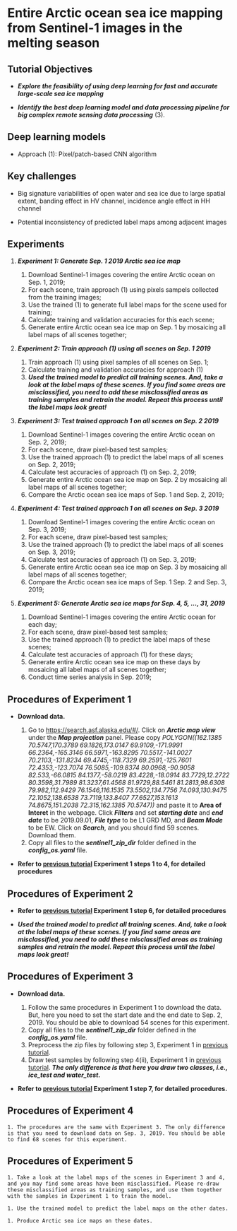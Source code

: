 # Entire Arctic ocean sea ice mapping from Sentinel-1 images in the melting season 

## Tutorial Objectives

* ***Explore the feasibility of using deep learning for fast and accurate large-scale sea ice mapping***

* ***Identify the best deep learning model and data processing pipeline for big complex remote sensing data processing*** (3).

## Deep learning models

* Approach (1): Pixel/patch-based CNN algorithm

## Key challenges

* Big signature variabilities of open water and sea ice due to large spatial extent, banding effect in HV channel, incidence angle effect in HH channel

* Potential inconsistency of predicted label maps among adjacent images 


## Experiments

1. ***Experiment 1: Generate Sep. 1 2019 Arctic sea ice map***

    1. Download Sentinel-1 images covering the entire Arctic ocean on Sep. 1, 2019;
    1. For each scene, train approach (1) using pixels sampels collected from the training images;
    1. Use the trained (1) to generate full label maps for the scene used for training;
    1. Calculate training and validation accuracies for this each scene;
    1. Generate entire Arctic ocean sea ice map on Sep. 1 by mosaicing all label maps of all scenes together;
 
1. ***Experiment 2: Train approach (1) using all scenes on Sep. 1 2019***

    1. Train approach (1) using pixel samples of all scenes on Sep. 1;
    1. Calculate training and validation accuracies for approach (1)
    1. ***Used the trained model to predict all training scenes. And, take a look at the label maps of these scenes. If you find some areas are misclassified, you need to add these misclassified areas as training samples and retrain the model. Repeat this process until the label maps look great!***

1. ***Experiment 3: Test trained approach 1 on all scenes on Sep. 2 2019***

    1. Download Sentinel-1 images covering the entire Arctic ocean on Sep. 2, 2019;
    1. For each scene, draw pixel-based test samples;
    1. Use the trained approach (1) to predict the label maps of all scenes on Sep. 2, 2019;
    1. Calculate test accuracies of approach (1) on Sep. 2, 2019; 
    1. Generate entire Arctic ocean sea ice map on Sep. 2 by mosaicing all label maps of all scenes together;
    1. Compare the Arctic ocean sea ice maps of Sep. 1 and Sep. 2, 2019;

1. ***Experiment 4: Test trained approach 1 on all scenes on Sep. 3 2019***

    1. Download Sentinel-1 images covering the entire Arctic ocean on Sep. 3, 2019;
    1. For each scene, draw pixel-based test samples;
    1. Use the trained approach (1) to predict the label maps of all scenes on Sep. 3, 2019;
    1. Calculate test accuracies of approach (1) on Sep. 3, 2019; 
    1. Generate entire Arctic ocean sea ice map on Sep. 3 by mosaicing all label maps of all scenes together;
    1. Compare the Arctic ocean sea ice maps of Sep. 1 Sep. 2 and Sep. 3, 2019;

1. ***Experiment 5: Generate Arctic sea ice maps for Sep. 4, 5, ..., 31, 2019***

    1. Download Sentinel-1 images covering the entire Arctic ocean for each day;
    1. For each scene, draw pixel-based test samples;
    1. Use the trained approach (1) to predict the label maps of these scenes;
    1. Calculate test accuracies of approach (1) for these days; 
    1. Generate entire Arctic ocean sea ice map on these days by mosaicing all label maps of all scenes together;
    1. Conduct time series analysis in Sep. 2019;

## Procedures of Experiment 1

* **Download data.** 
    1. Go to https://search.asf.alaska.edu/#/. Click on ***Arctic map view*** under the ***Map projection*** panel. Please copy *POLYGON((162.1385 70.5747,170.3789 69.1826,173.0147 69.9109,-171.9991 66.2364,-165.3146 66.5971,-163.8295 70.5517,-141.0027 70.2103,-131.8234 69.4745,-118.7329 69.2591,-125.7601 72.4353,-123.7074 76.5085,-109.8374 80.0968,-90.9058 82.533,-66.0815 84.1377,-58.0219 83.4228,-18.0914 83.7729,12.2722 80.3598,31.7989 81.3237,61.4568 81.9729,88.5461 81.2813,98.6308 79.982,112.9429 76.1546,116.1535 73.5502,134.7756 74.093,130.9475 72.1052,138.6538 73.7119,133.8407 77.6527,153.1613 74.8675,151.2038 72.315,162.1385 70.5747))* and paste it to **Area of Interet** in the webpage. Click ***Filters*** and set ***starting date*** and ***end date*** to be 2019.09.01, ***File type*** to be L1 GRD MD, and ***Beam Mode*** to be EW. Click on ***Search***, and you should find 59 scenes. Download them. 
    1. Copy all files to the ***sentinel1_zip_dir*** folder defined in the ***config_os.yaml*** file. 

* **Refer to [previous tutorial](./combining_pixel_image_sea_ice_sentinel1.md) Experiment 1 steps 1 to 4, for detailed procedures** 
 
## Procedures of Experiment 2

* **Refer to [previous tutorial](./combining_pixel_image_sea_ice_sentinel1.md) Experiment 1 step 6, for detailed procedures** 

* ***Used the trained model to predict all training scenes. And, take a look at the label maps of these scenes. If you find some areas are misclassified, you need to add these misclassified areas as training samples and retrain the model. Repeat this process until the label maps look great!***


## Procedures of Experiment 3

* **Download data.** 
    1. Follow the same procedures in Experiment 1 to download the data. But, here you need to set the start date and the end date to Sep. 2, 2019. You should be able to download 54 scenes for this experiment. 
    1. Copy all files to the ***sentinel1_zip_dir*** folder defined in the ***config_os.yaml*** file. 
    1. Preprocess the zip files by following step 3, Experiment 1 in [previous tutorial](./combining_pixel_image_sea_ice_sentinel1.md). 
    1. Draw test samples by following step 4(ii), Experiment 1 in [previous tutorial](./combining_pixel_image_sea_ice_sentinel1.md). ***The only difference is that here you draw two classes, i.e., ice_test and water_test.***

* **Refer to [previous tutorial](./combining_pixel_image_sea_ice_sentinel1.md) Experiment 1 step 7, for detailed procedures.** 
 

## Procedures of Experiment 4

    1. The procedures are the same with Experiment 3. The only difference is that you need to download data on Sep. 3, 2019. You should be able to find 68 scenes for this experiment. 


## Procedures of Experiment 5
    1. Take a look at the label maps of the scenes in Experiment 3 and 4, and you may find some areas have been misclassified. Please re-draw these misclassified areas as training samples, and use them together with the samples in Experiment 1 to train the model. 
    
    1. Use the trained model to predict the label maps on the other dates.
    
    1. Produce Arctic sea ice maps on these dates.
